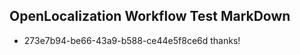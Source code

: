 ## OpenLocalization Workflow Test MarkDown
* 273e7b94-be66-43a9-b588-ce44e5f8ce6d thanks!

<!--HONumber=Sep16_HO1-->


